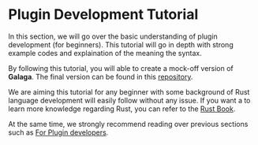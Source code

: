 # Plugin Development Tutorial

In this section, we will go over the basic understanding of plugin development (for beginners). This tutorial will go in depth with strong example codes and explaination of the meaning the syntax. 

By following this tutorial, you will able to create a mock-off version of **Galaga**. The final version can be found in this [repository](https://github.com/ChatImproVR/galaga). 

We are aiming this tutorial for any beginner with some background of Rust language development will easily follow without any issue. If you want a to learn more knowledge regarding Rust, you can refer to the [Rust Book](https://doc.rust-lang.org/book/). 

At the same time, we strongly recommend reading over previous sections such as [For Plugin developers]().